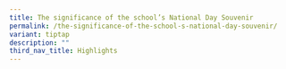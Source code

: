 ```yaml
---
title: The significance of the school’s National Day Souvenir
permalink: /the-significance-of-the-school-s-national-day-souvenir/
variant: tiptap
description: ""
third_nav_title: Highlights
---
```


